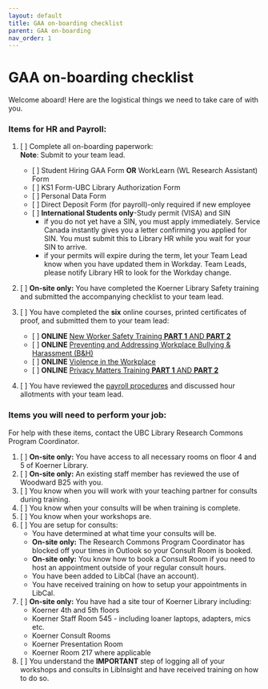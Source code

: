 ```yaml
---
layout: default
title: GAA on-boarding checklist
parent: GAA on-boarding
nav_order: 1
---
```


# GAA on-boarding checklist
Welcome aboard! Here are the logistical things we need to take care of with you.
### Items for HR and Payroll:
1. \[    \] Complete all on-boarding paperwork:  
**Note**: Submit to your team lead.  
 
   - \[    \] Student Hiring GAA Form **OR** WorkLearn (WL Research Assistant) Form
   - \[    \] KS1 Form-UBC Library Authorization Form
   - \[    \] Personal Data Form
   - \[    \] Direct Deposit Form (for payroll)-only required if new employee
   - \[    \] **International Students only**-Study permit (VISA) and SIN 
     - if you do not yet have a SIN, you must apply immediately. Service Canada instantly gives you a letter confirming you applied for SIN. You must submit this to Library HR while you wait for your SIN to arrive.
     - if your permits will expire during the term, let your Team Lead know when you have updated them in Workday. Team Leads, please notify Library HR to look for the Workday change.
1. \[    \] **On-site only:** You have completed the Koerner Library Safety training and submitted the accompanying checklist to your team lead.
1. \[    \] You have completed the <b>six</b> online courses, printed certificates of proof, and submitted them to your team lead:
   - \[    \] **ONLINE** [New Worker Safety Training <b>PART 1</b> AND <b>PART 2</b>](https://wpl.ubc.ca/browse/srs/mandatory/courses/wpl-srs-newsot)
   - \[    \] **ONLINE** [Preventing and Addressing Workplace Bullying & Harassment (B&H)](https://wpl.ubc.ca/browse/srs/mandatory/courses/wpl-srs-bulhar)
   - \[    \] **ONLINE** [Violence in the Workplace](https://wpl.ubc.ca/browse/srs/mandatory/courses/wpl-srs-wpvptr)
   - \[    \] **ONLINE** [Privacy Matters Training <b>PART 1</b> AND <b>PART 2</b>](https://privacymatters.ubc.ca/fundamentals-training)
 
1. \[    \] You have reviewed the [payroll procedures](https://ubc-library-rc.github.io/rc-docs/docs/gaaonboarding/payroll.html) and discussed hour allotments with your team lead.

### Items you will need to perform your job:

For help with these items, contact the UBC Library Research Commons Program Coordinator.

1. \[    \] **On-site only:** You have access to all necessary rooms on floor 4 and 5 of Koerner Library.
1. \[    \] **On-site only:** An existing staff member has reviewed the use of Woodward B25 with you.
1. \[    \] You know when you will work with your teaching partner for consults during training.
1. \[    \] You know when your consults will be when training is complete.
1. \[    \] You know when your workshops are.
1. \[    \] You are setup for consults:
   - You have determined at what time your consults will be.
   - **On-site only:** The Research Commons Program Coordinator has blocked off your times in Outlook so your Consult Room is booked.
   - **On-site only:** You know how to book a Consult Room if you need to host an appointment outside of your regular consult hours.
   - You have been added to LibCal (have an account). 
   - You have received training on how to setup your appointments in LibCal.
1. \[    \] **On-site only:** You have had a site tour of Koerner Library including:
   - Koerner 4th and 5th floors
   - Koerner Staff Room 545 - including loaner laptops, adapters, mics etc.
   - Koerner Consult Rooms
   - Koerner Presentation Room
   - Koerner Room 217 where applicable
1.  \[    \] You understand the **IMPORTANT** step of logging all of your workshops and consults in LibInsight and have received training on how to do so.

